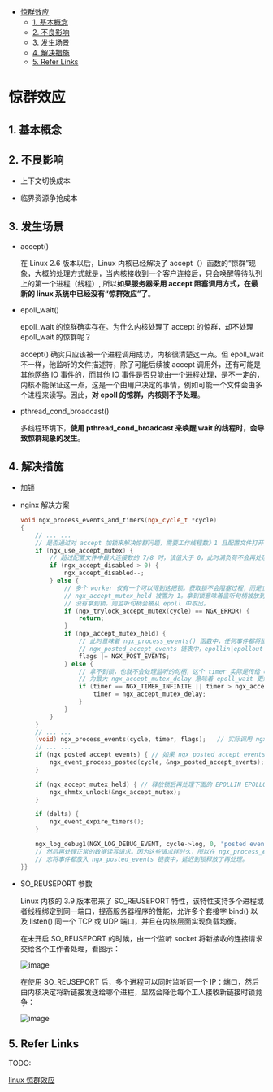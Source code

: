 - [惊群效应](#%E6%83%8A%E7%BE%A4%E6%95%88%E5%BA%94)
    - [1. 基本概念](#1-%E5%9F%BA%E6%9C%AC%E6%A6%82%E5%BF%B5)
    - [2. 不良影响](#2-%E4%B8%8D%E8%89%AF%E5%BD%B1%E5%93%8D)
    - [3. 发生场景](#3-%E5%8F%91%E7%94%9F%E5%9C%BA%E6%99%AF)
    - [4. 解决措施](#4-%E8%A7%A3%E5%86%B3%E6%8E%AA%E6%96%BD)
    - [5. Refer Links](#5-refer-links)

# 惊群效应

## 1. 基本概念

## 2. 不良影响

- 上下文切换成本

- 临界资源争抢成本

## 3. 发生场景

- accept()

  在 Linux 2.6 版本以后，Linux 内核已经解决了 accept（）函数的“惊群”现象，大概的处理方式就是，当内核接收到一个客户连接后，只会唤醒等待队列上的第一个进程（线程）, 所以**如果服务器采用 accept 阻塞调用方式，在最新的 linux 系统中已经没有“惊群效应”了**。

- epoll_wait()

  epoll_wait 的惊群确实存在。为什么内核处理了 accept 的惊群，却不处理 epoll_wait 的惊群呢？

  accept() 确实只应该被一个进程调用成功，内核很清楚这一点。但 epoll_wait 不一样，他监听的文件描述符，除了可能后续被 accept 调用外，还有可能是其他网络 IO 事件的，而其他 IO 事件是否只能由一个进程处理，是不一定的，内核不能保证这一点，这是一个由用户决定的事情，例如可能一个文件会由多个进程来读写。因此，**对 epoll 的惊群，内核则不予处理**。

- pthread_cond_broadcast()

  多线程环境下，**使用 pthread_cond_broadcast 来唤醒 wait 的线程时，会导致惊群现象的发生**。

## 4. 解决措施

- 加锁

- nginx 解决方案
  ```cpp
  void ngx_process_events_and_timers(ngx_cycle_t *cycle)
  {
      // ... ...
      // 是否通过对 accept 加锁来解决惊群问题，需要工作线程数》1 且配置文件打开 accetp_mutex
      if (ngx_use_accept_mutex) {
          // 超过配置文件中最大连接数的 7/8 时，该值大于 0，此时满负荷不会再处理新连接，简单负载均衡
          if (ngx_accept_disabled > 0) {
              ngx_accept_disabled--;
          } else {
              // 多个 worker 仅有一个可以得到这把锁。获取锁不会阻塞过程，而是立刻返回，获取成功的话
              // ngx_accept_mutex_held 被置为 1。拿到锁意味着监听句柄被放到本进程的 epoll 中了，如果
              // 没有拿到锁，则监听句柄会被从 epoll 中取出。
              if (ngx_trylock_accept_mutex(cycle) == NGX_ERROR) {
                  return;
              }
              if (ngx_accept_mutex_held) {
                  // 此时意味着 ngx_process_events() 函数中，任何事件都将延后处理，会把 accept 事件放到
                  // ngx_posted_accept_events 链表中，epollin|epollout 事件都放到 ngx_posted_events 链表中
                  flags |= NGX_POST_EVENTS;
              } else {
                  // 拿不到锁，也就不会处理监听的句柄，这个 timer 实际是传给 epoll_wait 的超时时间，修改
                  // 为最大 ngx_accept_mutex_delay 意味着 epoll_wait 更短的超时返回，以免新连接长时间没有得到处理
                  if (timer == NGX_TIMER_INFINITE || timer > ngx_accept_mutex_delay) {
                      timer = ngx_accept_mutex_delay;
                  }
              }
          }
      }
      // ... ...
      (void) ngx_process_events(cycle, timer, flags);   // 实际调用 ngx_epoll_process_events 函数开始处理
      // ... ...
      if (ngx_posted_accept_events) { // 如果 ngx_posted_accept_events 链表有数据，就开始 accept 建立新连接
          ngx_event_process_posted(cycle, &ngx_posted_accept_events);
      }
  
      if (ngx_accept_mutex_held) { // 释放锁后再处理下面的 EPOLLIN EPOLLOUT 请求
          ngx_shmtx_unlock(&ngx_accept_mutex);
      }
  
      if (delta) {
          ngx_event_expire_timers();
      }
  
      ngx_log_debug1(NGX_LOG_DEBUG_EVENT, cycle->log, 0, "posted events %p", ngx_posted_events);
      // 然后再处理正常的数据读写请求。因为这些请求耗时久，所以在 ngx_process_events 里 NGX_POST_EVENTS 标
      // 志将事件都放入 ngx_posted_events 链表中，延迟到锁释放了再处理。
  }}
  ```
  
- SO_REUSEPORT 参数

  Linux 内核的 3.9 版本带来了 SO_REUSEPORT 特性，该特性支持多个进程或者线程绑定到同一端口，提高服务器程序的性能，允许多个套接字 bind() 以及 listen() 同一个 TCP 或 UDP 端口，并且在内核层面实现负载均衡。

  在未开启 SO_REUSEPORT 的时候，由一个监听 socket 将新接收的连接请求交给各个工作者处理，看图示：

  ![image](http://otaivnlxc.bkt.clouddn.com/jpg/2018/8/22/edfebae33c3b4f293932b19818b3ed1b.jpg)

  在使用 SO_REUSEPORT 后，多个进程可以同时监听同一个 IP：端口，然后由内核决定将新链接发送给哪个进程，显然会降低每个工人接收新链接时锁竞争：
  
  ![image](http://otaivnlxc.bkt.clouddn.com/jpg/2018/8/22/b6826d932875c8f659b600fb091a8887.jpg)

## 5. Refer Links

TODO:

[linux 惊群效应](https://blog.csdn.net/lyztyycode/article/details/78648798)